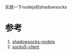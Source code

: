 实践一下nodejs的shadowsocks


# 参考
1. [shadowsocks-nodejs](https://github.com/shadowsocks/shadowsocks-nodejs)
2. [socks5-client](https://github.com/mattcg/socks5-client)